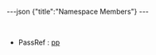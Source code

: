 ---json {"title":"Namespace Members"} ---

 

-   PassRef : <a href="/docs/native-client/pepper_stable/cpp/namespacepp#a339083c1beec620267bf8b3c55decaa5" class="el">pp</a>
